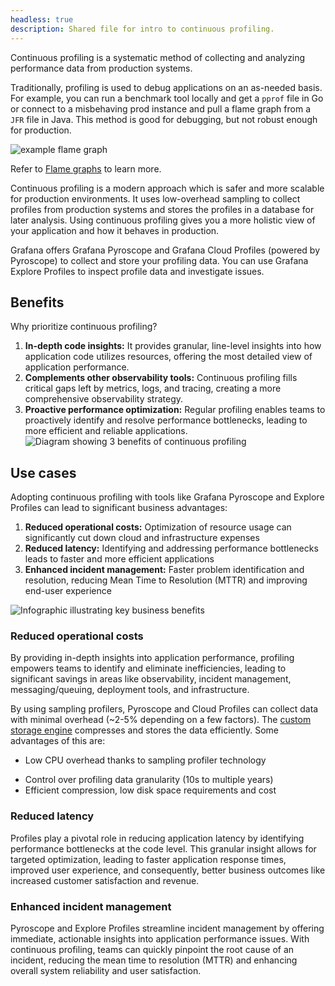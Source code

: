 ```yaml
---
headless: true
description: Shared file for intro to continuous profiling.
---
```


[//]: # 'When to use continuous profiling.'
[//]: # 'This shared file is included in these locations:'
[//]: # '/pyroscope/docs/sources/introduction/continuous-profiling.md'
[//]: # '/website/content/grafana-cloud/monitor-applications/profiles/introduction/continuous-profiling.md'
[//]: #
[//]: # 'If you make changes to this file, verify that the meaning and content are not changed in any place where the file is included.'
[//]: # 'Any links should be fully qualified and not relative: /docs/grafana/ instead of ../grafana/.'

<!--  When to use continuous profiling -->

Continuous profiling is a systematic method of collecting and analyzing performance data from production systems.

Traditionally, profiling is used to debug applications on an as-needed basis.
For example, you can run a benchmark tool locally and get a `pprof` file in Go or connect to a misbehaving prod instance and pull a flame graph from a `JFR` file in Java.
This method is good for debugging, but not robust enough for production.

![example flame graph](https://grafana.com/static/img/pyroscope/pyroscope-ui-single-2023-11-30.png)

Refer to [Flame graphs](ref:flame-graphs) to learn more.

Continuous profiling is a modern approach which is safer and more scalable for production environments.
It uses low-overhead sampling to collect profiles from production systems and stores the profiles in a database for later analysis.
Using continuous profiling gives you a more holistic view of your application and how it behaves in production.

Grafana offers Grafana Pyroscope and Grafana Cloud Profiles (powered by Pyroscope) to collect and store your profiling data.
You can use Grafana Explore Profiles to inspect profile data and investigate issues.

## Benefits

Why prioritize continuous profiling?

1. **In-depth code insights:** It provides granular, line-level insights into how application code utilizes resources, offering the most detailed view of application performance.
2. **Complements other observability tools:** Continuous profiling fills critical gaps left by metrics, logs, and tracing, creating a more comprehensive observability strategy.
3. **Proactive performance optimization:** Regular profiling enables teams to proactively identify and resolve performance bottlenecks, leading to more efficient and reliable applications.
![Diagram showing 3 benefits of continuous profiling](https://grafana.com/static/img/pyroscope/profiling-use-cases-diagram.png)

## Use cases

Adopting continuous profiling with tools like Grafana Pyroscope and Explore Profiles can lead to significant business advantages:

1. **Reduced operational costs:** Optimization of resource usage can significantly cut down cloud and infrastructure expenses
2. **Reduced latency:** Identifying and addressing performance bottlenecks leads to faster and more efficient applications
3. **Enhanced incident management:** Faster problem identification and resolution, reducing Mean Time to Resolution (MTTR) and improving end-user experience

![Infographic illustrating key business benefits](https://grafana.com/static/img/pyroscope/cost-cutting-diagram.png)

### Reduced operational costs

By providing in-depth insights into application performance, profiling empowers teams to identify and eliminate inefficiencies, leading to significant savings in areas like observability, incident management, messaging/queuing, deployment tools, and infrastructure.

<!-- vale Grafana.Spelling = NO -->
By using sampling profilers, Pyroscope and Cloud Profiles can collect data with minimal overhead (~2-5% depending on a few factors).
The [custom storage engine](https://grafana.com/docs/pyroscope/<PYROSCOPE_VERSION>/reference-pyroscope-architecture/about-grafana-pyroscope-architecture/) compresses and stores the data efficiently.
Some advantages of this are:

- Low CPU overhead thanks to sampling profiler technology
<!-- vale Grafana.Spelling = YES -->
- Control over profiling data granularity (10s to multiple years)
- Efficient compression, low disk space requirements and cost

### Reduced latency

Profiles play a pivotal role in reducing application latency by identifying performance bottlenecks at the code level.
This granular insight allows for targeted optimization, leading to faster application response times, improved user experience, and consequently, better business outcomes like increased customer satisfaction and revenue.

### Enhanced incident management

Pyroscope and Explore Profiles streamline incident management by offering immediate, actionable insights into application performance issues.
With continuous profiling, teams can quickly pinpoint the root cause of an incident, reducing the mean time to resolution (MTTR) and enhancing overall system reliability and user satisfaction.